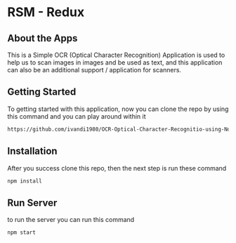 # RSM - Redux

## About the Apps
This is a Simple OCR (Optical Character Recognition) Application is used to help us to  scan images in images and be used as text, and this application can also be an additional support / application for scanners.

## Getting Started
To getting started with this application, now you can clone the repo by using this command and you can play around within it

```bash
https://github.com/ivandi1980/OCR-Optical-Character-Recognitio-using-NodeJSn-.git
```

## Installation
After you success clone this repo, then the next step is run these command

```bash
npm install
```

## Run Server
to run the server you can run this command  

```bash
npm start
```